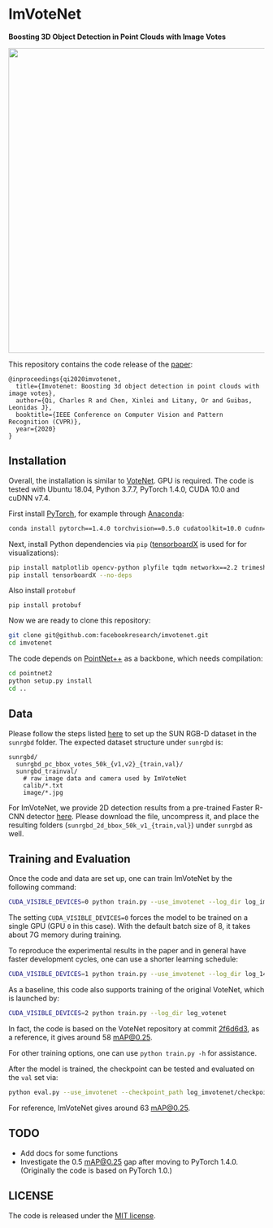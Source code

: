# ImVoteNet
**Boosting 3D Object Detection in Point Clouds with Image Votes**

<p align="center">
  <img src="http://xinleic.xyz/images/imvote.png" width="600" />
</p>

This repository contains the code release of the [paper](https://arxiv.org/abs/2001.10692):
```
@inproceedings{qi2020imvotenet,
  title={Imvotenet: Boosting 3d object detection in point clouds with image votes},
  author={Qi, Charles R and Chen, Xinlei and Litany, Or and Guibas, Leonidas J},
  booktitle={IEEE Conference on Computer Vision and Pattern Recognition (CVPR)},
  year={2020}
}
```

## Installation
Overall, the installation is similar to [VoteNet](https://github.com/facebookresearch/votenet). GPU is required. The code is tested with Ubuntu 18.04, Python 3.7.7, PyTorch 1.4.0, CUDA 10.0 and cuDNN v7.4.

First install [PyTorch](https://pytorch.org/get-started/locally/), for example through [Anaconda](https://docs.anaconda.com/anaconda/install/):
```bash
conda install pytorch==1.4.0 torchvision==0.5.0 cudatoolkit=10.0 cudnn=7.6.4 -c pytorch
```
Next, install Python dependencies via `pip` ([tensorboardX](https://github.com/lanpa/tensorboardX) is used for for visualizations):
```bash
pip install matplotlib opencv-python plyfile tqdm networkx==2.2 trimesh==2.35.39
pip install tensorboardX --no-deps
```
Also install `protobuf`
```
pip install protobuf
```
Now we are ready to clone this repository:
```bash
git clone git@github.com:facebookresearch/imvotenet.git
cd imvotenet
```
The code depends on [PointNet++](http://arxiv.org/abs/1706.02413) as a backbone, which needs compilation:
```bash
cd pointnet2
python setup.py install
cd ..
```

## Data
Please follow the steps listed [here](https://github.com/facebookresearch/votenet/blob/master/sunrgbd/README.md) to set up the SUN RGB-D dataset in the `sunrgbd` folder. The expected dataset structure under `sunrgbd` is:
```
sunrgbd/
  sunrgbd_pc_bbox_votes_50k_{v1,v2}_{train,val}/
  sunrgbd_trainval/
    # raw image data and camera used by ImVoteNet
    calib/*.txt
    image/*.jpg
```
For ImVoteNet, we provide 2D detection results from a pre-trained Faster R-CNN detector [here](https://dl.fbaipublicfiles.com/imvotenet/2d_bbox/sunrgbd_2d_bbox_50k_v1.tgz). Please download the file, uncompress it, and place the resulting folders (`sunrgbd_2d_bbox_50k_v1_{train,val}`) under `sunrgbd` as well.

## Training and Evaluation

Once the code and data are set up, one can train ImVoteNet by the following command:
```bash
CUDA_VISIBLE_DEVICES=0 python train.py --use_imvotenet --log_dir log_imvotenet
```
The setting `CUDA_VISIBLE_DEVICES=0` forces the model to be trained on a single GPU (GPU `0` in this case). With the default batch size of 8, it takes about 7G memory during training. 

To reproduce the experimental results in the paper and in general have faster development cycles, one can use a shorter learning schedule: 
```bash
CUDA_VISIBLE_DEVICES=1 python train.py --use_imvotenet --log_dir log_140ep --max_epoch 140 --lr_decay_steps 80,120 --lr_decay_rates 0.1,0.1
```

As a baseline, this code also supports training of the original VoteNet, which is launched by:
```bash
CUDA_VISIBLE_DEVICES=2 python train.py --log_dir log_votenet
```
In fact, the code is based on the VoteNet repository at commit [2f6d6d3](https://github.com/facebookresearch/votenet/tree/2f6d6d3), as a reference, it gives around 58 mAP@0.25.

For other training options, one can use `python train.py -h` for assistance.

After the model is trained, the checkpoint can be tested and evaluated on the `val` set via:
```bash
python eval.py --use_imvotenet --checkpoint_path log_imvotenet/checkpoint.tar --dump_dir eval_imvotenet --cluster_sampling seed_fps --use_3d_nms --use_cls_nms --per_class_proposal
```
For reference, ImVoteNet gives around 63 mAP@0.25.

## TODO
- Add docs for some functions
- Investigate the 0.5 mAP@0.25 gap after moving to PyTorch 1.4.0. (Originally the code is based on PyTorch 1.0.)

## LICENSE

The code is released under the [MIT license](LICENSE).

